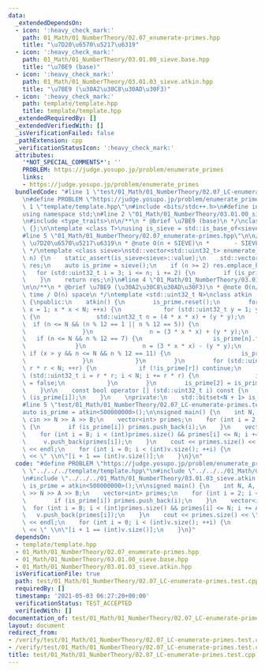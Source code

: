```yaml
---
data:
  _extendedDependsOn:
  - icon: ':heavy_check_mark:'
    path: 01_Math/01_NumberTheory/02.07_enumerate-primes.hpp
    title: "\u7D20\u6570\u5217\u6319"
  - icon: ':heavy_check_mark:'
    path: 01_Math/01_NumberTheory/03.01.00_sieve.base.hpp
    title: "\u7BE9 (base)"
  - icon: ':heavy_check_mark:'
    path: 01_Math/01_NumberTheory/03.01.03_sieve.atkin.hpp
    title: "\u7BE9 (\u30A2\u30C8\u30AD\u30F3)"
  - icon: ':heavy_check_mark:'
    path: template/template.hpp
    title: template/template.hpp
  _extendedRequiredBy: []
  _extendedVerifiedWith: []
  _isVerificationFailed: false
  _pathExtension: cpp
  _verificationStatusIcon: ':heavy_check_mark:'
  attributes:
    '*NOT_SPECIAL_COMMENTS*': ''
    PROBLEM: https://judge.yosupo.jp/problem/enumerate_primes
    links:
    - https://judge.yosupo.jp/problem/enumerate_primes
  bundledCode: "#line 1 \"test/01_Math/01_NumberTheory/02.07_LC-enumerate-primes.test.cpp\"\
    \n#define PROBLEM \"https://judge.yosupo.jp/problem/enumerate_primes\"\n#line\
    \ 1 \"template/template.hpp\"\n#include <bits/stdc++.h>\n#define int int64_t\n\
    using namespace std;\n#line 2 \"01_Math/01_NumberTheory/03.01.00_sieve.base.hpp\"\
    \n#include <type_traits>\n\n/**\n * @brief \u7BE9 (base)\n */\nclass sieve_base\
    \ {};\n\ntemplate <class T>\nusing is_sieve = std::is_base_of<sieve_base, T>;\n\
    #line 5 \"01_Math/01_NumberTheory/02.07_enumerate-primes.hpp\"\n\n/**\n * @brief\
    \ \u7D20\u6570\u5217\u6319\n * @note O(n + SIEVE)\n *       - SIEVE : \u7BE9\n\
    \ */\ntemplate <class sieve>\nstd::vector<std::uint32_t> enumerate_primes(std::uint32_t\
    \ n) {\n    static_assert(is_sieve<sieve>::value);\n    std::vector<std::uint32_t>\
    \ res;\n    auto is_prime = sieve();\n    if (n >= 2) res.emplace_back(2);\n \
    \   for (std::uint32_t i = 3; i <= n; i += 2) {\n        if (is_prime[i]) res.emplace_back(i);\n\
    \    }\n    return res;\n}\n#line 4 \"01_Math/01_NumberTheory/03.01.03_sieve.atkin.hpp\"\
    \n\n/**\n * @brief \u7BE9 (\u30A2\u30C8\u30AD\u30F3)\n * @note O(n/log(log(n)))\
    \ time / O(n) space\n */\ntemplate <std::uint32_t N>\nclass atkin : sieve_base\
    \ {\npublic:\n    atkin() {\n        is_prime.reset();\n        for (std::uint32_t\
    \ x = 1; x * x < N; ++x) {\n            for (std::uint32_t y = 1; y * y < N; ++y)\
    \ {\n                std::uint32_t n = (4 * x * x) + (y * y);\n              \
    \  if (n <= N && (n % 12 == 1 || n % 12 == 5)) {\n                    is_prime[n].flip();\n\
    \                }\n                n = (3 * x * x) + (y * y);\n             \
    \   if (n <= N && n % 12 == 7) {\n                    is_prime[n].flip();\n  \
    \              }\n                n = (3 * x * x) - (y * y);\n               \
    \ if (x > y && n <= N && n % 12 == 11) {\n                    is_prime[n].flip();\n\
    \                }\n            }\n        }\n        for (std::uint32_t r = 5;\
    \ r * r < N; ++r) {\n            if (!is_prime[r]) continue;\n            for\
    \ (std::uint32_t i = r * r; i < N; i += r * r) {\n                is_prime[i]\
    \ = false;\n            }\n        }\n        is_prime[2] = is_prime[3] = true;\n\
    \    }\n\n    const bool operator [] (std::uint32_t i) const {\n        return\
    \ (is_prime[i]);\n    }\n    \nprivate:\n    std::bitset<N + 1> is_prime;\n};\n\
    #line 5 \"test/01_Math/01_NumberTheory/02.07_LC-enumerate-primes.test.cpp\"\n\n\
    auto is_prime = atkin<500000000>();\n\nsigned main() {\n    int N, A, B;\n   \
    \ cin >> N >> A >> B;\n    vector<int> primes;\n    for (int i = 2; i <= N; ++i)\
    \ {\n        if (is_prime[i]) primes.push_back(i);\n    }\n    vector<int> v;\n\
    \    for (int i = B; i < (int)primes.size() && primes[i] <= N; i += A) {\n   \
    \     v.push_back(primes[i]);\n    }\n    cout << primes.size() << \" \" << v.size()\
    \ << endl;\n    for (int i = 0; i < (int)v.size(); ++i) {\n        cout << v[i]\
    \ << \" \\n\"[i + 1 == (int)v.size()];\n    }\n}\n"
  code: "#define PROBLEM \"https://judge.yosupo.jp/problem/enumerate_primes\"\n#include\
    \ \"../../../template/template.hpp\"\n#include \"../../../01_Math/01_NumberTheory/02.07_enumerate-primes.hpp\"\
    \n#include \"../../../01_Math/01_NumberTheory/03.01.03_sieve.atkin.hpp\"\n\nauto\
    \ is_prime = atkin<500000000>();\n\nsigned main() {\n    int N, A, B;\n    cin\
    \ >> N >> A >> B;\n    vector<int> primes;\n    for (int i = 2; i <= N; ++i) {\n\
    \        if (is_prime[i]) primes.push_back(i);\n    }\n    vector<int> v;\n  \
    \  for (int i = B; i < (int)primes.size() && primes[i] <= N; i += A) {\n     \
    \   v.push_back(primes[i]);\n    }\n    cout << primes.size() << \" \" << v.size()\
    \ << endl;\n    for (int i = 0; i < (int)v.size(); ++i) {\n        cout << v[i]\
    \ << \" \\n\"[i + 1 == (int)v.size()];\n    }\n}"
  dependsOn:
  - template/template.hpp
  - 01_Math/01_NumberTheory/02.07_enumerate-primes.hpp
  - 01_Math/01_NumberTheory/03.01.00_sieve.base.hpp
  - 01_Math/01_NumberTheory/03.01.03_sieve.atkin.hpp
  isVerificationFile: true
  path: test/01_Math/01_NumberTheory/02.07_LC-enumerate-primes.test.cpp
  requiredBy: []
  timestamp: '2021-05-03 06:27:20+00:00'
  verificationStatus: TEST_ACCEPTED
  verifiedWith: []
documentation_of: test/01_Math/01_NumberTheory/02.07_LC-enumerate-primes.test.cpp
layout: document
redirect_from:
- /verify/test/01_Math/01_NumberTheory/02.07_LC-enumerate-primes.test.cpp
- /verify/test/01_Math/01_NumberTheory/02.07_LC-enumerate-primes.test.cpp.html
title: test/01_Math/01_NumberTheory/02.07_LC-enumerate-primes.test.cpp
---
```

